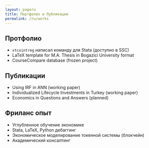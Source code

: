 ```yaml
---
layout: pageru
title: Портфолио и Публикации 
permalink: /ru/works
---
```


## Протфолио

- `xtcointreg` написал команду для Stata (доступно в SSC) 
- LaTeX template for M.A. Thesis in Bogazici University format
- CourseCompare database (frozen project)

## Публикации

- Using IRF in ANN (working paper)
- Individualized Lifecycle Investments in Turkey (working paper)
- Economics in Questions and Answers (planned)

## Фриланс опыт

- Углубленное обучение экономике
- Stata, LaTeX, Python дебаггинг
- Экономическое моделирование токенной системы (блокчейн)
- Академический консалтинг
